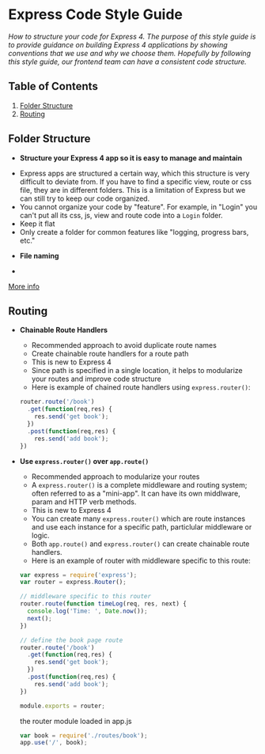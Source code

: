 # Express Code Style Guide 

*How to structure your code for Express 4. The purpose of this style guide is to provide guidance on building Express 4 applications by showing conventions that we use and why we choose them. Hopefully by following this style guide, our frontend team can have a consistent code structure.* 


## Table of Contents 

  1. [Folder Structure](#structure) 
  1. [Routing](#routing)

## Folder Structure 

  - **Structure your Express 4 app so it is easy to manage and maintain**

  + Express apps are structured a certain way, which this structure is very difficult to deviate from. If you have to find a specific view, route or css file, they are in different folders. This is a limitation of Express but we can still try to keep our code organized. 
  + You cannot organize your code by "feature". For example, in "Login" you can't put all its css, js, view and route code into a `Login` folder.
  + Keep it flat
  + Only create a folder for common features like "logging, progress bars, etc." 
  

  - **File naming**
  
  + 





  [More info](http://www.johnpapa.net/angular-growth-structure/)


## Routing

  - **Chainable Route Handlers**

    + Recommended approach to avoid duplicate route names
    + Create chainable route handlers for a route path
    + This is new to Express 4 
    + Since path is specified in a single location, it helps to modularize your routes and improve code structure 
    + Here is example of chained route handlers using `express.router()`:

    ```javascript
    router.route('/book')
      .get(function(req,res) { 
        res.send('get book'); 
      }) 
      .post(function(req,res) {
        res.send('add book'); 
    })
    ```
  - **Use `express.router()` over `app.route()`** 
  
    + Recommended approach to modularize your routes
    + A `express.router()` is a complete middleware and routing system; often referred to as a "mini-app". It can have its own middlware, param and HTTP verb methods. 
    + This is new to Express 4    
    + You can create many `express.router()` which are route instances and use each instance for a specific path, particlular middleware or logic. 
    + Both `app.route()` and `express.router()` can create chainable route handlers.
    + Here is an example of router with middleware specific to this route:
    
    ```javascript
    var express = require('express');
    var router = express.Router();

    // middleware specific to this router
    router.route(function timeLog(req, res, next) {
      console.log('Time: ', Date.now());
      next();
    })
    
    // define the book page route 
    router.route('/book')
      .get(function(req,res) { 
        res.send('get book'); 
      }) 
      .post(function(req,res) {
        res.send('add book'); 
    })

    module.exports = router;
    ```
    
    the router module loaded in app.js 
    
    ```javascript
    var book = require('./routes/book');
    app.use('/', book); 
    ```
